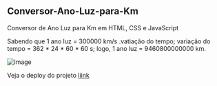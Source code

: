 ## Conversor-Ano-Luz-para-Km
Conversor de Ano Luz para Km em HTML, CSS e JavaScript

Sabendo que 1 ano luz = 300000 km/s .vatiação do tempo;
variação do tempo = 362 * 24 * 60 * 60 s;
logo, 1 ano luz = 9460800000000 km.

![image](https://user-images.githubusercontent.com/100444673/189431885-724b0a1e-7410-469d-9940-f7ea4f1e6a7a.png)


Veja o deploy do projeto [liink](https://hudsonretonde.github.io/Conversor-Ano-Luz-para-Km/)
